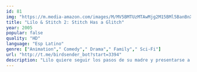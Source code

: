 ```yaml
---
id: 81
img: "https://m.media-amazon.com/images/M/MV5BMTUzMTAwMjg2M15BMl5BanBnXkFtZTcwMzQyMjAzMQ@@._V1_SX300.jpg"
title: "Lilo & Stitch 2: Stitch Has a Glitch"
year: 2005
popular: false
quality: "HD"
language: "Esp Latino"
genre: ["Animation"," Comedy"," Drama"," Family"," Sci-Fi"]
url: "http://t.me/birdsender_bot?start=3394"
description: "Lilo quiere seguir los pasos de su madre y presentarse a un concurso de baile hawaiano. Por su parte, Stitch se porta cada vez mejor haciendo que su bondad sea mayor, pero sufre un 'fallo técnico' y todo empieza a desbaratarse."
---
```

